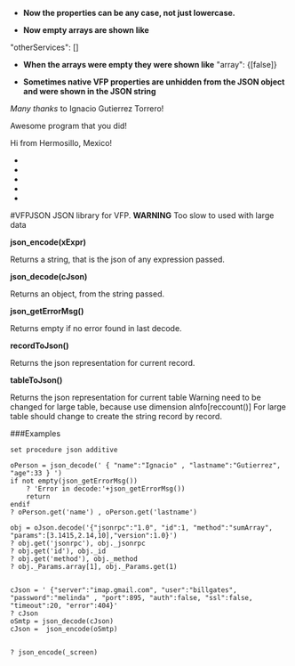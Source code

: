 - **Now the properties can be any case, not just lowercase.**

- **Now empty arrays are shown like**

"otherServices": []

- **When the arrays were empty they were shown like**
"array": {[false]}

- **Sometimes native VFP properties are unhidden from the JSON object and were shown in the JSON string**

*Many thanks* to Ignacio Gutierrez Torrero!

Awesome program that you did!

Hi from Hermosillo, Mexico!

-
-
-
-
-

#VFPJSON
JSON library for VFP.
**WARNING** Too slow to used with large data


**json_encode(xExpr)**

Returns a string, that is the json of any expression passed.

**json_decode(cJson)**

Returns an object, from the string passed.

**json_getErrorMsg()**

Returns empty if no error found in last decode.

**recordToJson()**

Returns the json representation for current record.

**tableToJson()**

Returns the json representation for current table
Warning need to be changed for large table, because use dimension aInfo[reccount()]
For large table should change to create the string record by record.


###Examples
```
set procedure json additive

oPerson = json_decode(' { "name":"Ignacio" , "lastname":"Gutierrez", "age":33 } ')
if not empty(json_getErrorMsg())
	? 'Error in decode:'+json_getErrorMsg())
	return
endif
? oPerson.get('name') , oPerson.get('lastname')

obj = oJson.decode('{"jsonrpc":"1.0", "id":1, "method":"sumArray", "params":[3.1415,2.14,10],"version":1.0}')
? obj.get('jsonrpc'), obj._jsonrpc
? obj.get('id'), obj._id
? obj.get('method'), obj._method
? obj._Params.array[1], obj._Params.get(1)


cJson = ' {"server":"imap.gmail.com", "user":"billgates", "password":"melinda" , "port":895, "auth":false, "ssl":false, "timeout":20, "error":404}' 
? cJson
oSmtp = json_decode(cJson)
cJson =  json_encode(oSmtp)


? json_encode(_screen)

```
